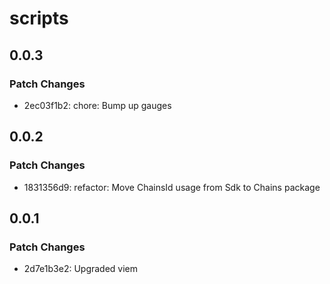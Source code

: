 # scripts

## 0.0.3

### Patch Changes

- 2ec03f1b2: chore: Bump up gauges

## 0.0.2

### Patch Changes

- 1831356d9: refactor: Move ChainsId usage from Sdk to Chains package

## 0.0.1

### Patch Changes

- 2d7e1b3e2: Upgraded viem

